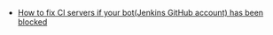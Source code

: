 - [How to fix CI servers if your bot(Jenkins GitHub account) has been blocked](https://github.com/propeoplemd/cibox/wiki/How-to-fix-CI-servers-if-your-bot-has-been-blocked)
